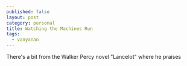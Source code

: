 ```yaml
---
published: false
layout: post
category: personal
title: Watching the Machines Run
tags:
  - vanyanan
---
```


There's a bit from the Walker Percy novel "Lancelot" where he praises 


<!-- more -->

